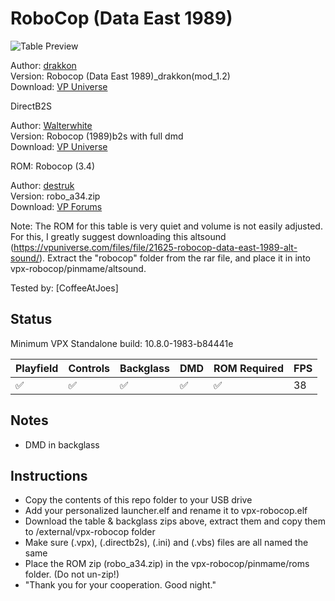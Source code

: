 # RoboCop (Data East 1989)

![Table Preview](../../images/vpx-robocop.png)

Author: [drakkon](https://vpuniverse.com/profile/51568-drakkon/)  
Version:  Robocop (Data East 1989)_drakkon(mod_1.2)  
Download: [VP Universe](https://vpuniverse.com/files/file/11752-robocop-data-east-1989-drakkon-mod-12/)

DirectB2S

Author: [Walterwhite](https://vpuniverse.com/profile/17464-walterwhite/)  
Version: Robocop (1989)b2s with full dmd  
Download: [VP Universe](https://vpuniverse.com/files/file/11285-robocop-1989b2s-with-full-dmd/)

ROM: Robocop (3.4)

Author: [destruk](https://www.vpforums.org/index.php?showuser=5)  
Version: robo_a34.zip  
Download: [VP Forums](https://www.vpforums.org/index.php?app=downloads&showfile=314)

Note: The ROM for this table is very quiet and volume is not easily adjusted. 
For this, I greatly suggest downloading this altsound (https://vpuniverse.com/files/file/21625-robocop-data-east-1989-alt-sound/).
Extract the "robocop" folder from the rar file, and place it in into vpx-robocop/pinmame/altsound.


Tested by:
[CoffeeAtJoes]

## Status 

Minimum VPX Standalone build: 10.8.0-1983-b84441e

| Playfield | Controls | Backglass | DMD | ROM Required | FPS | 
|-----------|----------|-----------|-----|--------------|-----|
| :white_check_mark: | :white_check_mark: | :white_check_mark: | :white_check_mark: | :white_check_mark: | 38 |

## Notes

- DMD in backglass

## Instructions

- Copy the contents of this repo folder to your USB drive
- Add your personalized launcher.elf and rename it to vpx-robocop.elf
- Download the table & backglass zips above, extract them and copy them to /external/vpx-robocop folder
- Make sure (.vpx), (.directb2s), (.ini) and (.vbs) files are all named the same
- Place the ROM zip (robo_a34.zip) in the vpx-robocop/pinmame/roms folder. (Do not un-zip!)
- "Thank you for your cooperation. Good night."

